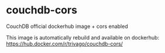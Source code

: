 # couchdb-cors
CouchDB official dockerhub image + cors enabled

This image is automatically rebuild and available on dockerhub: https://hub.docker.com/r/trivago/couchdb-cors/
